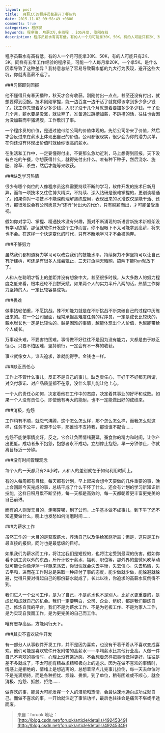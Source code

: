 ```yaml
---
layout: post
title:  月薪3万的程序员都避开了哪些坑 
date: 2015-11-02 09:58:49 +0800
comments: true
categories: 程序员
keywords: 程序猿, 月薪3万,多线程 , iOS开发, 刚刚在线
description: 程序员薪水有高有低，有的人一个月可能拿30K、50K，有的人可能只有2K、3K。同样有五年工作经验的程序员，可能一个人每月拿20K，一个拿5K。是什么因素导致了这种差异？我特意总结了容易导致薪水低的九大行为表现，避开这些大坑，你就离高薪不远了。

---
```


程序员薪水有高有低，有的人一个月可能拿30K、50K，有的人可能只有2K、3K。同样有五年工作经验的程序员，可能一个人每月拿20K，一个拿5K。是什么因素导致了这种差异？我特意总结了容易导致薪水低的九大行为表现，避开这些大坑，你就离高薪不远了。


###习惯即刻回报


他不懂得只有春天播种，秋天才会有收获。刚刚付出一点点，甚至还没有付出，就想要得到回报。技术刚刚掌握，能一边百度一边干活了就觉得该拿到多少多少钱了。找工作先想着多少多少钱，入职了没干几个月就想着要加多少多少钱，干了没几个月，薪水要是没涨，就放弃了，准备通过跳槽加薪，不跳槽的话，往往也会因为没加薪而牢骚满腹，工作敷衍了事。

一个程序员的价值，是通过他带给公司的价值体现的。先给公司带来了价值，然后才会反过来在薪水上体现出自己的价值。公司都很现实，很少会为你的潜力买单，在你还没有体现出价值时就给你很高的薪水。

在生活和工作中，一定要懂得付出，不要那么急功近利，马上想得到回报。天下没有白吃的午餐，你想获得什么，就得先付出什么。唯有种下种子，然后浇水、施肥、除草、杀虫，然后才能等来收获。

<!--more-->
###缺乏学习热情



很少有哪个岗位的人像程序员这样需要持续不断的学习，软件开发的技术日新月异，而每一项技术又往往博大精深，不持续、深入钻研是很难掌握的，更别谈精通了。如果你对一项技术不能深刻理解熟练应用，表现出来的水准仅仅是能干活、还行，那很难说会有公司愿意为“还行”付出大的代价，只有脱颖而出，才可能备受重视。

假如你对学习、掌握、精通技术没有兴趣，面对不断涌现的新语言新技术新框架没有学习欲望，那但就软件开发这个工作而言，你不但眼下不太可能拿到高薪，将来也不会。在这样一个快速变化的时代，只有不断地学习才不会被抛弃。

###不够努力



虽然我们都知道努力学习可以改变我们的技能水平，持续努力不懈坚持可以让自己有所建树，可还是有很多人浅尝辄止，三天打鱼两天晒网，搞两下能Run就放下了。

人和人在聪明才智上的差距并没有想象中大，甚至很多时候，从大多数人的努力程度之低来看，根本还轮不到拼天赋。如果两个人的实力半斤八两的话，热情工作努力坚持的人，一定比较容易成功。


###畏难



做事拈轻怕重，不愿挑战。殊不知能力就是在不断挑战不断突破自己的过程中历练出来的。在一个公司里面，经常承担高难度任务的程序员，一定是成长比较快的，薪水增长也一定是比较快的。越是困难的事情，越能体现出个人价值，也越能带给个人成长。

万事起头难，不要害怕困难。事情做不好往往不是因为没有能力，大都是由于缺乏恒心。只要不怕困难，坚持前行，一定会有不一样的收获。

事业就像女人，谁去追求，谁就能得手。金钱也一样。


###缺乏责任心



工作上不管什么事儿，反正不是自己的事儿，缺乏责任心，干好干不好都无所谓，对交付承诺、对产品质量都不在意，没什么事儿能让他上心。

一个人的责任心如何，决定着他在工作中的态度，决定着其事业的好坏和成败。如果一个人没有责任心，即使他有再大的能耐，也不一定能做出好的成绩来。



###消极，抱怨



工作稍有不顺，就怨气沸腾，这个怎么怎么样，那个怎么怎么样，而我怎么就这样，任务不公平，资源不公平，那谁谁不支持我，那谁谁不配合……

抱怨不能使事情变好，反之，它会让负面情绪蔓延，蚕食你的精力和时间，让你产出更低。成功者永不抱怨，抱怨者永不成功。立刻停止抱怨，早一分钟停止，你就离目标近一分钟。


###没有时间管理观念



每个人的一天都只有24小时，人和人的差别就在于如何利用时间上。

有的人每周都有目标，每天都有计划，早上起来会想今天要做的几件重要的事，晚上会回顾今天完成的事，总结干成了什么干坏了什么，还会有计划的学习新知识新技能，这样日积月累不断坚持，每一天都是高效的，每一天都朝着更丰富更完美的自己前进。

而有的人则漫无目的，走哪算哪，到了公司，上午基本做不成事儿，到下午了还不知道要做什么，晚上也发愁如何消磨时间……

###为薪水工作



虽然工作的一大目的是获取薪水，养活自己以及供给家庭所需；但是，这只是工作最直接的报偿，同时也是最低级的目标。

如果我们为薪水而工作，将注定我们是短视的，也将注定受到最深的伤害。假如你看不到工资以外的东西，斤斤计较于薪水、福利、职位等，那外界的些微风吹草动就可能让你像浮萍一样飘来荡去，你很快就会失去平衡，失去信心，失去热情，失去平和，进而在工作时总是采取一种应付了事的态度，能少做就少做，能躲避就躲避，觉得只要对得起自己的那份薪水就成了。长此以往，你追求的高薪水反倒得不到。

我们进入一个公司工作，是为了自己，不是薪水也不是别人，比薪水更重要的，是成长和成就自己的机会。我们一定要明白，公司、企业、组织，都是我们锻炼自己、修炼自我的平台，我们不是为薪水工作、不是为老板工作、不是为家人工作，是为实现自我而工作，是为更完美的自己而工作。

唯有志存高远，方能风行天下。


###其实不喜欢软件开发



有一部分人从事软件开发工作，并不是因为喜欢，也没有干着干着从不喜欢变成喜欢。他们可能是喜欢软件开发附带的高薪水——平均薪水比其他行业高。人做一件自己不喜欢的事情时，心理上没有亲近感，不会想着怎样把事情做得更好，往往是差不多就成了，不太可能有精益求精积极向上的追求。因为在做不喜欢的事情时，情感上是拒绝的，情绪上是想逃离的，总想着早点儿完事儿拉倒，每一天去单位时不是充满期待，而是各种担忧、烦躁、畏惧，到了单位，稍有困难或不顺心，就会消极、抱怨、抵触、拒绝……

做喜欢的事，能最大可能发挥一个人的潜能和热情，会最快速地通向成功成就自己。而做不喜欢的事，一开始就注定了事倍功半，最后也往往会是痛苦不堪或半途而废。


>来自：foruok 地址：[http://blog.csdn.net/foruok/article/details/49245349](http://blog.csdn.net/foruok/article/details/49245349)